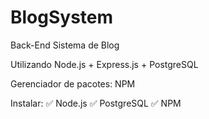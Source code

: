 # BlogSystem

Back-End Sistema de Blog

Utilizando Node.js + Express.js + PostgreSQL

Gerenciador de pacotes: NPM

Instalar:
✅ Node.js
✅ PostgreSQL
✅ NPM